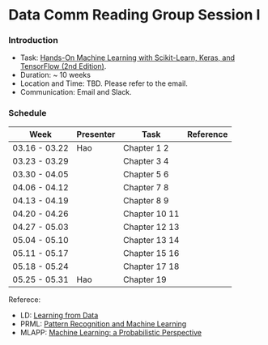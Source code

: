 # Data Comm Reading Group  Session I 

### Introduction
* Task: [Hands-On Machine Learning with Scikit-Learn, Keras, and TensorFlow (2nd Edition)](https://learning.oreilly.com/library/view/hands-on-machine-learning/9781492032632/). 
* Duration: ~ 10 weeks
* Location and Time: TBD. Please refer to the email.  
* Communication: Email and Slack. 

### Schedule
|Week | Presenter | Task | Reference| 
|-----|-----------|------|----------|
|03.16 - 03.22| Hao | Chapter 1 2 | |
|03.23 - 03.29|     | Chapter 3 4 | |
|03.30 - 04.05|     | Chapter 5 6 | |
|04.06 - 04.12|     | Chapter 7 8 | |
|04.13 - 04.19|     | Chapter 8 9 | |
|04.20 - 04.26|     | Chapter 10 11| |
|04.27 - 05.03|     | Chapter 12 13| |
|05.04 - 05.10|     | Chapter 13 14| |
|05.11 - 05.17|     | Chapter 15 16| |
|05.18 - 05.24|     | Chapter 17 18| |
|05.25 - 05.31| Hao | Chapter 19| |


Referece:

- LD:  [Learning from Data](http://work.caltech.edu/telecourse.html)
- PRML:  [Pattern Recognition and Machine Learning](https://www.microsoft.com/en-us/research/uploads/prod/2006/01/Bishop-Pattern-Recognition-and-Machine-Learning-2006.pdf)			
- MLAPP:  [Machine Learning: a Probabilistic Perspective](https://www.cs.ubc.ca/~murphyk/MLbook/)			
